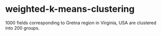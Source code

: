 # weighted-k-means-clustering
1000 fields corresponding to Gretna region in Virginia, USA are clustered into 200 groups.
